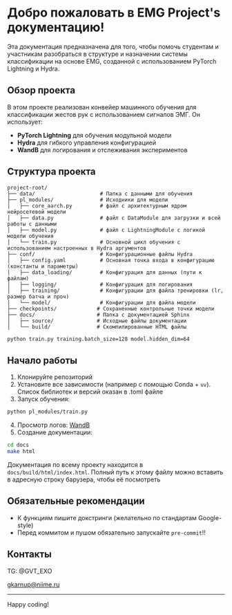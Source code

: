 # Добро пожаловать в EMG Project's документацию!

Эта документация предназначена для того, чтобы помочь студентам и участникам разобраться в структуре и назначении системы классификации на основе EMG, созданной с использованием PyTorch Lightning и Hydra.

## Обзор проекта

В этом проекте реализован конвейер машинного обучения для классификации жестов рук с использованием сигналов ЭМГ. Он использует:

- **PyTorch Lightning** для обучения модульной модели
- **Hydra** для гибкого управления конфигурацией
- **WandB** для логирования и отслеживания экспериментов

## Структура проекта

```
project-root/
├── data/                     # Папка с данными для обучения
├── pl_modules/               # Исходники для модели
│   ├── core_aarch.py         # файл с архитектурным ядром нейросетевой модели
│   ├── data.py               # файл с DataModule для загрузки и всей работы с данными
│   ├── model.py              # файл с LightningModule с логикой модели обучения
│   └── train.py              # Основной цикл обучения с использованием настроенных в Hydra аргументов
├── conf/                     # Конфигурационные файлы Hydra
│   ├── config.yaml           # Основная точка входа в конфигурацию (константы и параметры)
│   ├── data_loading/         # Конфигурация для данных (пути к файлам)
│   ├── logging/              # Конфигурация для логирования
│   ├── training/             # Конфигурации для файла тренировки (lr, размер батча и проч)
│   └── model/                # Конфигурации для файла модели
├── checkpoints/             # Сохраненные контрольные точки модели
├── docs/                    # Папка с документацией Sphinx
│   ├── source/              # Исходные файлы документации
│   └── build/               # Скомпилированные HTML файлы
```

```bash
python train.py training.batch_size=128 model.hidden_dim=64
```

## Начало работы

1. Клонируйте репозиторий
2. Установите все зависимости (например с помощью Conda + `uv`). Список библиотек и версий оказан в .toml файле
3. Запуск обучения:

```bash
python pl_modules/train.py
```

4. Просмотр логов: [WandB](https://wandb.ai)
5. Создание документации:

```bash
cd docs
make html
```

Документация по всему проекту находится в `docs/build/html/index.html`. Полный путь к этому файлу можно вставить в адресную строку барузера, чтобы её посмотреть

## Обязательные рекомендации

- К функциям пишите докстринги (желательно по стандартам Google-style)
- Перед коммитом и пушом обязательно запускайте `pre-commit`!!

## Контакты
TG: @GVT_EXO

gkarnup@niime.ru

---

Happy coding!

